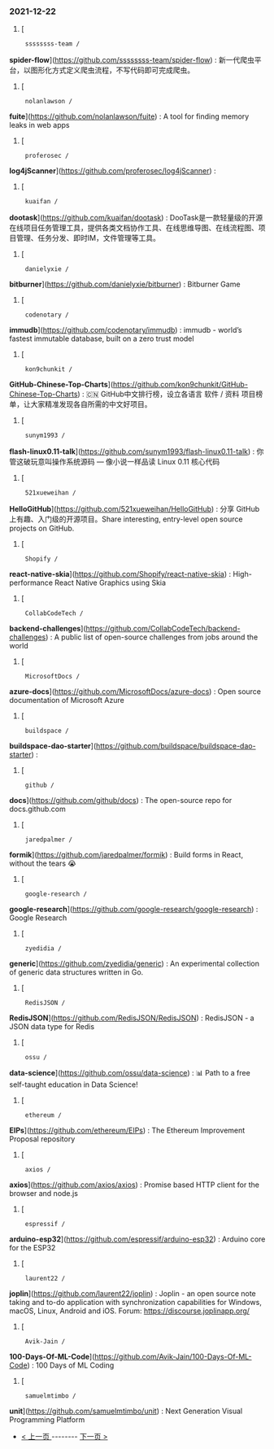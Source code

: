 ### 2021-12-22 
1. [
    

        ssssssss-team /
**spider-flow**](https://github.com/ssssssss-team/spider-flow) : 新一代爬虫平台，以图形化方式定义爬虫流程，不写代码即可完成爬虫。
1. [
    

        nolanlawson /
**fuite**](https://github.com/nolanlawson/fuite) : A tool for finding memory leaks in web apps
1. [
    

        proferosec /
**log4jScanner**](https://github.com/proferosec/log4jScanner) : 
1. [
    

        kuaifan /
**dootask**](https://github.com/kuaifan/dootask) : DooTask是一款轻量级的开源在线项目任务管理工具，提供各类文档协作工具、在线思维导图、在线流程图、项目管理、任务分发、即时IM，文件管理等工具。
1. [
    

        danielyxie /
**bitburner**](https://github.com/danielyxie/bitburner) : Bitburner Game
1. [
    

        codenotary /
**immudb**](https://github.com/codenotary/immudb) : immudb - world’s fastest immutable database, built on a zero trust model
1. [
    

        kon9chunkit /
**GitHub-Chinese-Top-Charts**](https://github.com/kon9chunkit/GitHub-Chinese-Top-Charts) : 🇨🇳 GitHub中文排行榜，设立各语言 软件 / 资料 项目榜单，让大家精准发现各自所需的中文好项目。
1. [
    

        sunym1993 /
**flash-linux0.11-talk**](https://github.com/sunym1993/flash-linux0.11-talk) : 你管这破玩意叫操作系统源码 — 像小说一样品读 Linux 0.11 核心代码
1. [
    

        521xueweihan /
**HelloGitHub**](https://github.com/521xueweihan/HelloGitHub) : 分享 GitHub 上有趣、入门级的开源项目。Share interesting, entry-level open source projects on GitHub.
1. [
    

        Shopify /
**react-native-skia**](https://github.com/Shopify/react-native-skia) : High-performance React Native Graphics using Skia
1. [
    

        CollabCodeTech /
**backend-challenges**](https://github.com/CollabCodeTech/backend-challenges) : A public list of open-source challenges from jobs around the world
1. [
    

        MicrosoftDocs /
**azure-docs**](https://github.com/MicrosoftDocs/azure-docs) : Open source documentation of Microsoft Azure
1. [
    

        buildspace /
**buildspace-dao-starter**](https://github.com/buildspace/buildspace-dao-starter) : 
1. [
    

        github /
**docs**](https://github.com/github/docs) : The open-source repo for docs.github.com
1. [
    

        jaredpalmer /
**formik**](https://github.com/jaredpalmer/formik) : Build forms in React, without the tears 😭
1. [
    

        google-research /
**google-research**](https://github.com/google-research/google-research) : Google Research
1. [
    

        zyedidia /
**generic**](https://github.com/zyedidia/generic) : An experimental collection of generic data structures written in Go.
1. [
    

        RedisJSON /
**RedisJSON**](https://github.com/RedisJSON/RedisJSON) : RedisJSON - a JSON data type for Redis
1. [
    

        ossu /
**data-science**](https://github.com/ossu/data-science) : 📊 Path to a free self-taught education in Data Science!
1. [
    

        ethereum /
**EIPs**](https://github.com/ethereum/EIPs) : The Ethereum Improvement Proposal repository
1. [
    

        axios /
**axios**](https://github.com/axios/axios) : Promise based HTTP client for the browser and node.js
1. [
    

        espressif /
**arduino-esp32**](https://github.com/espressif/arduino-esp32) : Arduino core for the ESP32
1. [
    

        laurent22 /
**joplin**](https://github.com/laurent22/joplin) : Joplin - an open source note taking and to-do application with synchronization capabilities for Windows, macOS, Linux, Android and iOS. Forum: https://discourse.joplinapp.org/
1. [
    

        Avik-Jain /
**100-Days-Of-ML-Code**](https://github.com/Avik-Jain/100-Days-Of-ML-Code) : 100 Days of ML Coding
1. [
    

        samuelmtimbo /
**unit**](https://github.com/samuelmtimbo/unit) : Next Generation Visual Programming Platform 

- [ < 上一页 ](https://github.com/able8/github-trending-daily-record/blob/master/2021-12-21.md) -------- [ 下一页 > ](https://github.com/able8/github-trending-daily-record/blob/master/2021-12-23.md)